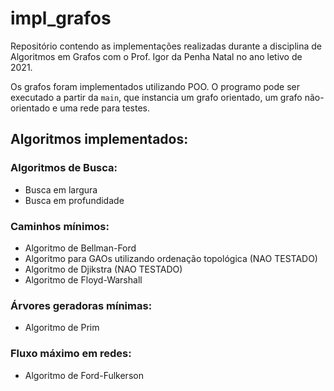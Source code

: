 # impl_grafos

Repositório contendo as implementações realizadas durante a disciplina de Algoritmos em Grafos com o Prof. Igor da Penha Natal no ano letivo de 2021.

Os grafos foram implementados utilizando POO. O programo pode ser executado a partir da `main`, que instancia um grafo orientado,
um grafo não-orientado e uma rede para testes.

## Algoritmos implementados:
### Algoritmos de Busca:
- Busca em largura
- Busca em profundidade

### Caminhos mínimos:
- Algoritmo de Bellman-Ford
- Algoritmo para GAOs utilizando ordenação topológica (NAO TESTADO)
- Algoritmo de Djikstra (NAO TESTADO)
- Algoritmo de Floyd-Warshall

### Árvores geradoras mínimas:
- Algoritmo de Prim

### Fluxo máximo em redes:
- Algoritmo de Ford-Fulkerson
